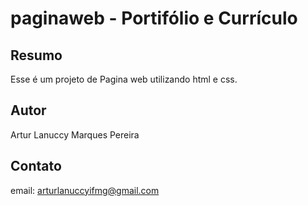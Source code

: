 # paginaweb - Portifólio e Currículo
## Resumo
Esse é um projeto de Pagina web utilizando html e css.
## Autor
Artur Lanuccy Marques Pereira
## Contato
email: arturlanuccyifmg@gmail.com
